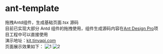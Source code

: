 # ant-template 
拖拽Antd组件，生成基础页面.tsx 源码  
目前已实现大部分 Antd 组件的拖拽使用，组件生成源码内容在[Ant Design Pro](https://pro.ant.design/zh-CN/)项目工程中可以直接使用  
演示地址：[kit.tinvapi.com](http://kit.tinvapi.com)  
页面展示效果如下：
![1](https://kit.tinvapi.com/img/12312543523.png)
![2](https://kit.tinvapi.com/img/23424343534521.png)